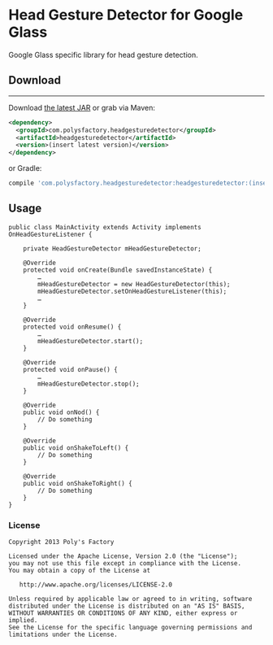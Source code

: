 Head Gesture Detector for Google Glass
===========

Google Glass specific library for head gesture detection.

## Download
--------

Download [the latest JAR][1] or grab via Maven:
```xml
<dependency>
  <groupId>com.polysfactory.headgesturedetector</groupId>
  <artifactId>headgesturedetector</artifactId>
  <version>(insert latest version)</version>
</dependency>
```
or Gradle:
```groovy
compile 'com.polysfactory.headgesturedetector:headgesturedetector:(insert latest version)'
```

## Usage
```
public class MainActivity extends Activity implements OnHeadGestureListener {

    private HeadGestureDetector mHeadGestureDetector;

    @Override
    protected void onCreate(Bundle savedInstanceState) {
        …
        mHeadGestureDetector = new HeadGestureDetector(this);
        mHeadGestureDetector.setOnHeadGestureListener(this);
        …
    }

    @Override
    protected void onResume() {
        …
        mHeadGestureDetector.start();
    }

    @Override
    protected void onPause() {
        …
        mHeadGestureDetector.stop();
    }

    @Override
    public void onNod() {
        // Do something
    }

    @Override
    public void onShakeToLeft() {
        // Do something
    }

    @Override
    public void onShakeToRight() {
        // Do something
    }
}
```

### License
```
Copyright 2013 Poly's Factory

Licensed under the Apache License, Version 2.0 (the "License");
you may not use this file except in compliance with the License.
You may obtain a copy of the License at

   http://www.apache.org/licenses/LICENSE-2.0

Unless required by applicable law or agreed to in writing, software
distributed under the License is distributed on an "AS IS" BASIS,
WITHOUT WARRANTIES OR CONDITIONS OF ANY KIND, either express or implied.
See the License for the specific language governing permissions and
limitations under the License.
```

[1]: http://repository.sonatype.org/service/local/artifact/maven/redirect?r=central-proxy&g=com.polysfactory.headgesturedetector&a=headgesturedetector&v=LATEST
